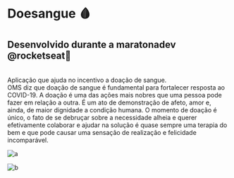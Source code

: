 # Doesangue 🩸
<h2>Desenvolvido durante a maratonadev @rocketseat🚀</h2><br>
Aplicação que ajuda no incentivo a doação de sangue.<br>
OMS diz que doação de sangue é fundamental para fortalecer resposta ao COVID-19.
A doação é uma das ações mais nobres que uma pessoa pode fazer em relação a outra. É um ato de demonstração de afeto, amor e, ainda, de maior dignidade a condição humana.
O momento de doação é único, o fato de se debruçar sobre a necessidade alheia e querer efetivamente colaborar e ajudar na solução é quase sempre uma terapia do bem e que pode
causar uma sensação de realização e felicidade incomparável.

![a](https://user-images.githubusercontent.com/64026100/90312835-2995a380-dede-11ea-880e-0e75286b5798.png)


![b](https://user-images.githubusercontent.com/64026100/90312843-32867500-dede-11ea-927a-cab895038b7e.png)
